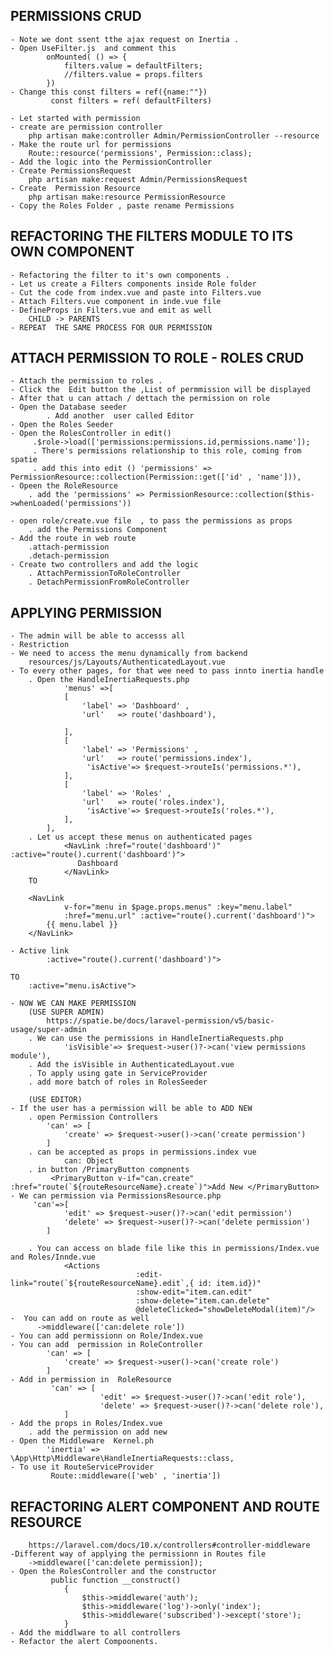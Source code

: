 ## PERMISSIONS CRUD
    - Note we dont ssent tthe ajax request on Inertia .
    - Open UseFilter.js  and comment this
            onMounted( () => {
                filters.value = defaultFilters;
                //filters.value = props.filters
            })
    - Change this const filters = ref({name:""})
             const filters = ref( defaultFilters)

    - Let started with permission
    - create are permission controller 
        php artisan make:controller Admin/PermissionController --resource
    - Make the route url for permissions
        Route::resource('permissions', Permission::class);
    - Add the logic into the PermissionController
    - Create PermissionsRequest
        php artisan make:request Admin/PermissionsRequest
    - Create  Permission Resource
        php artisan make:resource PermissionResource
    - Copy the Roles Folder , paste rename Permissions


## REFACTORING THE FILTERS MODULE TO ITS OWN COMPONENT
    - Refactoring the filter to it's own components .
    - Let us create a Filters components inside Role folder
    - Cut the code from index.vue and paste into Filters.vue
    - Attach Filters.vue component in inde.vue file
    - DefineProps in Filters.vue and emit as well
        CHILD -> PARENTS
    - REPEAT  THE SAME PROCESS FOR OUR PERMISSION

## ATTACH PERMISSION TO ROLE  - ROLES CRUD
    - Attach the permission to roles .
    - Click the  Edit button the ,List of permmission will be displayed 
    - After that u can attach / dettach the permission on role
    - Open the Database seeder
            . Add another  user called Editor
    - Open the Roles Seeder
    - Open the RolesController in edit()
         .$role->load(['permissions:permissions.id,permissions.name']);
         . There's permissions relationship to this role, coming from spatie
         . add this into edit () 'permissions' => PermissionResource::collection(Permission::get(['id' , 'name'])),
    - Opeen the RoleResource
        . add the 'permissions' => PermissionResource::collection($this->whenLoaded('permissions'))

    - open role/create.vue file  , to pass the permissions as props
        . add the Permissions Component
    - Add the route in web route
        .attach-permission
        .detach-permission
    - Create two controllers and add the logic
        . AttachPermissionToRoleController
        . DetachPermissionFromRoleController
        
## APPLYING PERMISSION
    - The admin will be able to accesss all
    - Restriction
    - We need to access the menu dynamically from backend
        resources/js/Layouts/AuthenticatedLayout.vue
    - To every other pages, for that wee need to pass innto inertia handle
        . Open the HandleInertiaRequests.php
                'menus' =>[
                [
                    'label' => 'Dashboard' ,
                    'url'   => route('dashboard'),
                    
                ],
                [
                    'label' => 'Permissions' ,
                    'url'   => route('permissions.index'),
                     'isActive'=> $request->routeIs('permissions.*'),
                ],
                [
                    'label' => 'Roles' ,
                    'url'   => route('roles.index'),
                     'isActive'=> $request->routeIs('roles.*'),
                ],
            ],
        . Let us accept these menus on authenticated pages
                <NavLink :href="route('dashboard')" :active="route().current('dashboard')">
                   Dashboard
                </NavLink>
        TO

        <NavLink
                v-for="menu in $page.props.menus" :key="menu.label"
                :href="menu.url" :active="route().current('dashboard')">
            {{ menu.label }}
        </NavLink>

    - Active link
            :active="route().current('dashboard')">

    TO
        :active="menu.isActive">

    - NOW WE CAN MAKE PERMISSION
        (USE SUPER ADMIN)
            https://spatie.be/docs/laravel-permission/v5/basic-usage/super-admin
        . We can use the permissions in HandleInertiaRequests.php
                'isVisible'=> $request->user()?->can('view permissions module'),
        . Add the isVisible in AuthenticatedLayout.vue
        . To apply using gate in ServiceProvider
        . add more batch of roles in RolesSeeder

        (USE EDITOR)
    - If the user has a permission will be able to ADD NEW 
        . open Permission Controllers
            'can' => [
                'create' => $request->user()->can('create permission')
            ]
        . can be accepted as props in permissions.index vue
                can: Object
        . in button /PrimaryButton compnents
             <PrimaryButton v-if="can.create" :href="route(`${routeResourceName}.create`)">Add New </PrimaryButton>
    - We can permission via PermissionsResource.php
         'can'=>[
                'edit' => $request->user()?->can('edit permission')
                'delete' => $request->user()?->can('delete permission')
            ]

        . You can access on blade file like this in permissions/Index.vue  and Roles/Innde.vue
                <Actions
                                :edit-link="route(`${routeResourceName}.edit`,{ id: item.id})"
                                :show-edit="item.can.edit"
                                :show-delete="item.can.delete"
                                @deleteClicked="showDeleteModal(item)"/>
    -  You can add on route as well
          ->middleware(['can:delete role'])
    - You can add permissionn on Role/Index.vue
    - You can add  permission in RoleController
            'can' => [
                'create' => $request->user()->can('create role')
            ]
    - Add in permission in  RoleResource
             'can' => [
                        'edit' => $request->user()?->can('edit role'),
                        'delete' => $request->user()?->can('delete role'),
                ]
    - Add the props in Roles/Index.vue
        . add the permission on add new
    - Open the Middleware  Kernel.ph
            'inertia' => \App\Http\Middleware\HandleInertiaRequests::class,
    - To use it RouteServiceProvider
             Route::middleware(['web' , 'inertia'])

## REFACTORING ALERT COMPONENT AND ROUTE RESOURCE
        https://laravel.com/docs/10.x/controllers#controller-middleware
    -Different way of applying the permissionn in Routes file
        ->middleware(['can:delete permission]);
    - Open the RolesController and the constructor
             public function __construct()
                {
                    $this->middleware('auth');
                    $this->middleware('log')->only('index');
                    $this->middleware('subscribed')->except('store');
                }
    - Add the middlware to all controllers 
    - Refactor the alert Compoonents.
                
        
